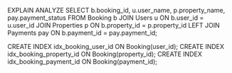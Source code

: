 EXPLAIN ANALYZE
SELECT b.booking_id, u.user_name, p.property_name, pay.payment_status
FROM Booking b
JOIN Users u ON b.user_id = u.user_id
JOIN Properties p ON b.property_id = p.property_id
LEFT JOIN Payments pay ON b.payment_id = pay.payment_id;


CREATE INDEX idx_booking_user_id ON Booking(user_id);
CREATE INDEX idx_booking_property_id ON Booking(property_id);
CREATE INDEX idx_booking_payment_id ON Booking(payment_id);

